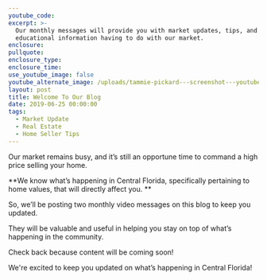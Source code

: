 ```yaml
---
youtube_code:
excerpt: >-
  Our monthly messages will provide you with market updates, tips, and other
  educational information having to do with our market.
enclosure:
pullquote:
enclosure_type:
enclosure_time:
use_youtube_image: false
youtube_alternate_image: /uploads/tammie-pickard---screenshot---youtube.jpg
layout: post
title: Welcome To Our Blog
date: 2019-06-25 00:00:00
tags:
  - Market Update
  - Real Estate
  - Home Seller Tips
---
```


Our market remains busy, and it’s still an opportune time to command a high price selling your home. &nbsp;

\*\*We know what’s happening in Central Florida, specifically pertaining to home values, that will directly affect you. \*\*

So, we’ll be posting two monthly video messages on this blog to keep you updated. &nbsp;

They will be valuable and useful in helping you stay on top of what’s happening in the community.

Check back because content will be coming soon\!

We're excited to keep you updated on what’s happening in Central Florida\!